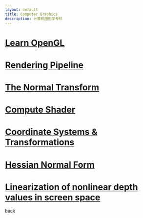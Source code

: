 ```yaml
---
layout: default
title: Computer Graphics
description: 计算机图形学专栏
---
```


# [Learn OpenGL](./LearnOpenGL/index.md)

# [Rendering Pipeline](./RenderingPipeline.html)

# [The Normal Transform](./TheNormalTransform.html)

# [Compute Shader](./ComputeShader.html)

# [Coordinate Systems & Transformations](./CoordinateSystemsAndTransformations.md)

# [Hessian Normal Form](./HessianNormalForm.md)

# [Linearization of nonlinear depth values in screen space](./LinearizationOfNonlinearDepthValuesInScreenSpace.md)

[back](./../../)